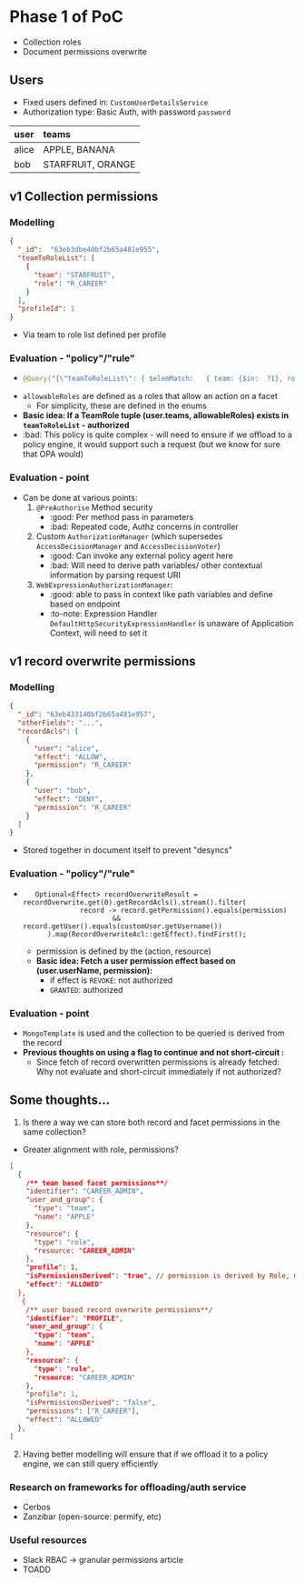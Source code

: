 # Phase 1 of PoC
- Collection roles
- Document permissions overwrite

## Users
- Fixed users defined in: `CustomUserDetailsService`
- Authorization type: Basic Auth, with password `password`

| user  | teams             | 
|-------|:------------------|
| alice | APPLE, BANANA     | 
| bob   | STARFRUIT, ORANGE | 

## v1 Collection permissions
### Modelling 
``` json
{
  "_id":  "63eb3dbe40bf2b65a481e955",
  "teamToRoleList": [
    {
      "team": "STARFRUIT",
      "role": "R_CAREER"
    }
  ],
  "profileId": 1
}
```
- Via team  to role list defined per profile

### Evaluation -  "policy"/"rule"
- ```java
  @Query("{\"teamToRoleList\": { $elemMatch:   { team: {$in:  ?1}, role: {$in: ?2 } }}, \"profileId\":?0 }")
   ```
- `allowableRoles` are defined as a roles that allow an action on a facet
  - For simplicity, these are defined in the enums
- **Basic idea: If a TeamRole tuple (user.teams, allowableRoles) exists in `teamToRoleList` - authorized**
- :bad: This policy is quite complex - will need to ensure if we offload to a policy engine, it would support such a request (but we know for sure that OPA would)

### Evaluation - point
- Can be done at various points:
  1. `@PreAuthorise` Method security
      - :good: Per method pass in parameters
      - :bad: Repeated code, Authz concerns in controller
  2. Custom `AuthorizationManager` (which supersedes `AccessDecisionManager` and `AccessDecisionVoter`)
      - :good: Can invoke any external policy agent here
      - :bad: Will need to derive path variables/ other contextual information by parsing request URI
  3. `WebExpressionAuthorizationManager`:
     - :good: able to pass in context like path variables and define based on endpoint
     - :to-note: Expression Handler `DefaultHttpSecurityExpressionHandler`  is unaware of Application Context, will need to set it

## v1 record overwrite permissions
### Modelling
```json
{
  "_id": "63eb433140bf2b65a481e957",
  "otherFields": "...",
  "recordAcls": [
    {
      "user": "alice",
      "effect": "ALLOW",
      "permission": "R_CAREER"
    },
    {
      "user": "bob",
      "effect": "DENY",
      "permission": "R_CAREER"
    }
  ]
}
```
- Stored together in document itself to prevent "desyncs"

### Evaluation -  "policy"/"rule"
- ```
     Optional<Effect> recordOverwriteResult = recordOverwrite.get(0).getRecordAcls().stream().filter(
                record -> record.getPermission().equals(permission)
                        && record.getUser().equals(customUser.getUsername())
        ).map(RecordOverwriteAcl::getEffect).findFirst();
  ```
  - permission is defined by the (action, resource)
  - **Basic idea: Fetch a user permission effect based on (user.userName, permission):**
    - if effect is `REVOKE`: not authorized
    - `GRANTED`: authorized

### Evaluation - point
- `MongoTemplate` is used and the collection to be queried is derived from the record
- **Previous thoughts on using a flag to continue and not short-circuit :**
  - Since fetch of record overwritten permissions is already fetched: Why not evaluate and short-circuit immediately if not authorized?
    
    
## Some thoughts...
1. Is there a way we can store both record and facet permissions in the same collection?
- Greater alignment with role, permissions?
``` json
[
  {
    /** team based facet permissions**/
    "identifier": "CAREER_ADMIN",
    "user_and_group": {
      "type": "team",
      "name": "APPLE"
    },
    "resource": {
      "type": "role",
      "resource: "CAREER_ADMIN" 
    },
    "profile": 1,
    "isPermissionsDerived": "true", // permission is derived by Role, may expand to ["R_CAREER", "W_CAREER"]
    "effect": "ALLOWED"
  },
   {
    /** user based record overwrite permissions**/
    "identifier": "PROFILE",
    "user_and_group": {
      "type": "team",
      "name": "APPLE"
    },
    "resource": {
      "type": "role",
      "resource: "CAREER_ADMIN" 
    },
    "profile": 1,
    "isPermissionsDerived": "false",
    "permissions": ["R_CAREER"],
    "effect": "ALLOWED"
  },
]
```
2. Having better modelling will ensure that if we offload it to a policy engine, we can still query efficiently

### Research on frameworks for offloading/auth service
- Cerbos
- Zanzibar (open-source: permify, etc)

### Useful resources
- Slack RBAC -> granular permissions article
- TOADD
